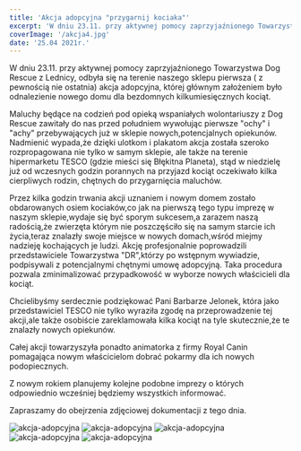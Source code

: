 ```yaml
---
title: 'Akcja adopcyjna "przygarnij kociaka"'
excerpt: 'W dniu 23.11. przy aktywnej pomocy zaprzyjaźnionego Towarzystwa Dog Rescue z Lednicy, odbyła się na terenie naszego sklepu pierwsza (z pewnością nie ostatnia) akcja adopcyjna, której głównym założeniem było odnalezienie nowego domu dla bezdomnych kilkumiesięcznych kociąt.'
coverImage: '/akcja4.jpg'
date: '25.04 2021r.'
---
```


W dniu 23.11. przy aktywnej pomocy zaprzyjaźnionego Towarzystwa Dog Rescue z Lednicy, odbyła się na terenie naszego sklepu pierwsza ( z pewnością nie ostatnia) akcja adopcyjna, której głównym założeniem było odnalezienie nowego domu dla bezdomnych kilkumiesięcznych kociąt.

Maluchy będące na codzień pod opieką wspaniałych wolontariuszy z Dog Rescue zawitały do nas przed południem wywołując pierwsze "ochy" i "achy" przebywających już w sklepie nowych,potencjalnych opiekunów. Nadmienić wypada,że dzięki ulotkom i plakatom akcja została szeroko rozpropagowana nie tylko w samym sklepie, ale także na terenie hipermarketu TESCO (gdzie mieści się Błękitna Planeta), stąd w niedzielę już od wczesnych godzin porannych na przyjazd kociąt oczekiwało kilka cierpliwych rodzin, chętnych do przygarnięcia maluchów.

Przez kilka godzin trwania akcji uznaniem i nowym domem zostało obdarowanych osiem kociaków,co jak na pierwszą tego typu imprezę w naszym sklepie,wydaje się być sporym sukcesem,a zarazem naszą radością,że zwierzęta którym nie poszczęściło się na samym starcie ich życia,teraz znalazły swoje miejsce w nowych domach,wśród miejmy nadzieję kochających je ludzi. Akcję profesjonalnie poprowadzili przedstawiciele Towarzystwa "DR",którzy po wstępnym wywiadzie, podpisywali z potencjalnymi chętnymi umowę adopcyjną. Taka procedura pozwala zminimalizować przypadkowość w wyborze nowych właścicieli dla kociąt.

Chcielibyśmy serdecznie podziękować Pani Barbarze Jelonek, która jako przedstawiciel TESCO nie tylko wyraziła zgodę na przeprowadzenie tej akcji,ale także osobiście zareklamowała kilka kociąt na tyle skutecznie,że te znalazły nowych opiekunów.

Całej akcji towarzyszyła ponadto animatorka z firmy Royal Canin pomagająca nowym właścicielom dobrać pokarmy dla ich nowych podopiecznych.

Z nowym rokiem planujemy kolejne podobne imprezy o których odpowiednio wcześniej będziemy wszystkich informować.

Zapraszamy do obejrzenia zdjęciowej dokumentacji z tego dnia.

![akcja-adopcyjna](/akcja1.jpg)
![akcja-adopcyjna](/akcja2.jpg)
![akcja-adopcyjna](/akcja3.jpg)
![akcja-adopcyjna](/akcja4.jpg)
![akcja-adopcyjna](/akcja5.jpg)